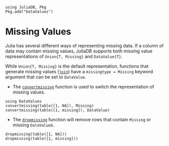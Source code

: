 ```@setup dv
using JuliaDB, Pkg
Pkg.add("DataValues")
```

# Missing Values

Julia has several different ways of representing missing data.  If a column of data may contain missing values, JuliaDB supports both missing value representations of `Union{T, Missing}` and `DataValue{T}`.

While `Union{T, Missing}` is the default representation, functions that generate missing values ([`join`](@ref)) have a `missingtype = Missing` keyword argument that can be set to `DataValue`.

- The [`convertmissing`](@ref) function is used to switch the representation of missing values.
  
```@repl dv
using DataValues
convertmissing(table([1, NA]), Missing)
convertmissing(table([1, missing]), DataValue)
```
- The [`dropmissing`](@ref) function will remove rows that contain `Missing` or missing `DataValue`s.

```@repl dv
dropmissing(table([1, NA]))
dropmissing(table([1, missing]))
```



